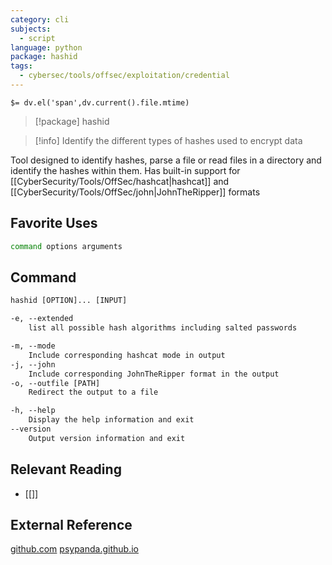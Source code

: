```yaml
---
category: cli
subjects:
  - script
language: python
package: hashid
tags:
  - cybersec/tools/offsec/exploitation/credential
---
```


`$= dv.el('span',dv.current().file.mtime)`
> [!package] hashid

> [!info] Identify the different types of hashes used to encrypt data

Tool designed to identify hashes, parse a file or read files in a directory and identify the hashes within them. Has built-in support for [[CyberSecurity/Tools/OffSec/hashcat|hashcat]] and [[CyberSecurity/Tools/OffSec/john|JohnTheRipper]] formats

## Favorite Uses
```sh
command options arguments
```

## Command
```txt
hashid [OPTION]... [INPUT]

-e, --extended
	list all possible hash algorithms including salted passwords

-m, --mode
	Include corresponding hashcat mode in output
-j, --john
	Include corresponding JohnTheRipper format in the output
-o, --outfile [PATH]
	Redirect the output to a file

-h, --help
	Display the help information and exit
--version
	Output version information and exit
```

## Relevant Reading
- [[]]

## External Reference
[github.com](https://github.com/psypanda/hashID)
[psypanda.github.io](https://psypanda.github.io/hashID/)
